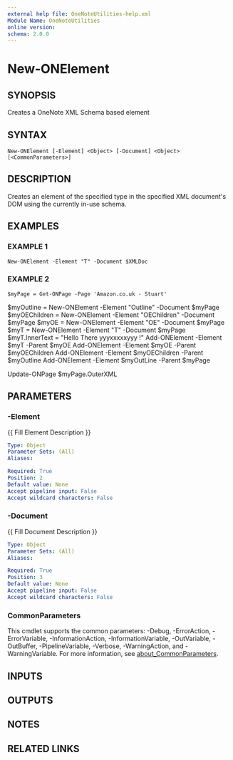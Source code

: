 ```yaml
---
external help file: OneNoteUtilities-help.xml
Module Name: OneNoteUtilities
online version:
schema: 2.0.0
---
```


# New-ONElement

## SYNOPSIS
Creates a OneNote XML Schema based element

## SYNTAX

```
New-ONElement [-Element] <Object> [-Document] <Object> [<CommonParameters>]
```

## DESCRIPTION
Creates an element of the specified type in 
the specified XML document's DOM using the 
currently in-use schema.

## EXAMPLES

### EXAMPLE 1
```
New-ONElement -Element "T" -Document $XMLDoc
```

### EXAMPLE 2
```
$myPage = Get-ONPage -Page 'Amazon.co.uk - Stuart'
```

$myOutline = New-ONElement -Element "Outline" -Document $myPage
$myOEChildren  = New-ONElement -Element "OEChildren" -Document $myPage
$myOE = New-ONElement -Element "OE" -Document $myPage
$myT = New-ONElement -Element "T" -Document $myPage
$myT.InnerText = "Hello There yyyxxxxxyyy !"
Add-ONElement -Element $myT -Parent $myOE
Add-ONElement -Element $myOE -Parent $myOEChildren
Add-ONElement -Element $myOEChildren -Parent $myOutline
Add-ONElement -Element $myOutLine -Parent $myPage

Update-ONPage $myPage.OuterXML

## PARAMETERS

### -Element
{{ Fill Element Description }}

```yaml
Type: Object
Parameter Sets: (All)
Aliases:

Required: True
Position: 2
Default value: None
Accept pipeline input: False
Accept wildcard characters: False
```

### -Document
{{ Fill Document Description }}

```yaml
Type: Object
Parameter Sets: (All)
Aliases:

Required: True
Position: 3
Default value: None
Accept pipeline input: False
Accept wildcard characters: False
```

### CommonParameters
This cmdlet supports the common parameters: -Debug, -ErrorAction, -ErrorVariable, -InformationAction, -InformationVariable, -OutVariable, -OutBuffer, -PipelineVariable, -Verbose, -WarningAction, and -WarningVariable. For more information, see [about_CommonParameters](http://go.microsoft.com/fwlink/?LinkID=113216).

## INPUTS

## OUTPUTS

## NOTES

## RELATED LINKS
